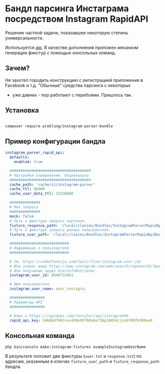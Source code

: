 # Бандл парсинга Инстаграма посредством Instagram RapidAPI

Решение частной задачи, показавшее некоторую степень универсальности. 

Используется [api](https://rapidapi.com/ru/restyler/api/instagram40). В качестве дополнения
приложен механизм генерации фикстур с помощью консольных команд.

## Зачем?

Не захотел городить конструкцию с регистрацией приложения в Facebook и т.д. "Обычные" средства парсинга с некоторых
- уже давних - пор работают с перебоями. Пришлось так.

## Установка

```bash

composer require proklung/instagram-parser-bundle

```

## Пример конфигурации бандла

```yaml
instagram_parser_rapid_api:
  defaults:
    enabled: true

  #####################################
  # Настройки кэширования. Опционально
  #####################################
  cache_path: 'cache/s1/instagram-parser'
  cache_ttl: 86400
  cache_user_data_ttl: 31536000

  ##############
  # Мок запроса
  ##############
  mock: false
  # Путь к фикстуре запроса картинок.
  fixture_response_path: '/local/classes/Bundles/InstagramParserRapidApiBundle/Fixture/response.txt'
  # Путь к фикстуре запроса данных пользователя.
  fixture_user_path: '/local/classes/Bundles/InstagramParserRapidApiBundle/Fixture/user.txt'

  ###########################
  # Информация о пользователе
  ###########################

  # См. https://codeofaninja.com/tools/find-instagram-user-id/
  # Или запрос вида https://www.instagram.com/web/search/topsearch/?query=dertaglu (поле PK)
  # Или получение через UserInfoRetriever.
  instagram_user_id: 8440733461

  # Имя пользователя.
  instagram_user_name: user_instagra,

  ################
  # Параметры API
  ################

  # Ключ к https://rapidapi.com/restyler/api/instagram40
  rapid_api_key: 5466bdf907vvv430e9579da6a738p18854cjsnb789fb399aa0
```

## Консольная команда

```
php bin/console make:instagram-fixtures exampleInstagramUserName
```
 
В результате положит две фикстуры (`user.txt` и `response.txt`) по адресам, указанным 
в ключах `fixture_user_path` и `fixture_response_path` бандла. 